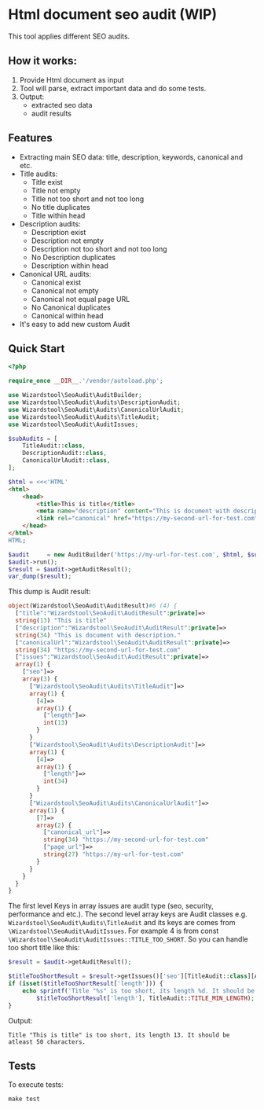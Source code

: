 Html document seo audit (WIP)
==========

This tool applies different SEO audits. 

How it works:
----------

1. Provide Html document as input
2. Tool will parse, extract important data and do some tests.
3. Output:
   - extracted seo data
   - audit results


Features
---------

* Extracting main SEO data: title, description, keywords, canonical and etc.
* Title audits:
  * Title exist
  * Title not empty
  * Title not too short and not too long
  * No title duplicates
  * Title within head
* Description audits:
  * Description exist
  * Description not empty
  * Description not too short and not too long
  * No Description duplicates
  * Description within head
* Canonical URL audits:
  * Canonical exist
  * Canonical not empty
  * Canonical not equal page URL
  * No Canonical duplicates
  * Canonical within head
* It's easy to add new custom Audit


Quick Start
-----------

```php
<?php

require_once __DIR__.'/vendor/autoload.php';

use Wizardstool\SeoAudit\AuditBuilder;
use Wizardstool\SeoAudit\Audits\DescriptionAudit;
use Wizardstool\SeoAudit\Audits\CanonicalUrlAudit;
use Wizardstool\SeoAudit\Audits\TitleAudit;
use Wizardstool\SeoAudit\AuditIssues;

$subAudits = [
    TitleAudit::class,
    DescriptionAudit::class,
    CanonicalUrlAudit::class,
];

$html = <<<'HTML'
<html>
    <head>
        <title>This is title</title>
        <meta name="description" content="This is document with description." />
        <link rel="canonical" href="https://my-second-url-for-test.com">
    </head>
</html>
HTML;

$audit     = new AuditBuilder('https://my-url-for-test.com', $html, $subAudits);
$audit->run();
$result = $audit->getAuditResult();
var_dump($result);
```

This dump is Audit result:

```php
object(Wizardstool\SeoAudit\AuditResult)#6 (4) {
  ["title":"Wizardstool\SeoAudit\AuditResult":private]=>
  string(13) "This is title"
  ["description":"Wizardstool\SeoAudit\AuditResult":private]=>
  string(34) "This is document with description."
  ["canonicalUrl":"Wizardstool\SeoAudit\AuditResult":private]=>
  string(34) "https://my-second-url-for-test.com"
  ["issues":"Wizardstool\SeoAudit\AuditResult":private]=>
  array(1) {
    ["seo"]=>
    array(3) {
      ["Wizardstool\SeoAudit\Audits\TitleAudit"]=>
      array(1) {
        [4]=>
        array(1) {
          ["length"]=>
          int(13)
        }
      }
      ["Wizardstool\SeoAudit\Audits\DescriptionAudit"]=>
      array(1) {
        [4]=>
        array(1) {
          ["length"]=>
          int(34)
        }
      }
      ["Wizardstool\SeoAudit\Audits\CanonicalUrlAudit"]=>
      array(1) {
        [7]=>
        array(2) {
          ["canonical_url"]=>
          string(34) "https://my-second-url-for-test.com"
          ["page_url"]=>
          string(27) "https://my-url-for-test.com"
        }
      }
    }
  }
}
```
The first level Keys in array issues are audit type (seo, security, performance and etc.). The second level array keys are 
Audit classes e.g. `Wizardstool\SeoAudit\Audits\TitleAudit` and its keys are comes from `\Wizardstool\SeoAudit\AuditIssues`. 
For example 4 is from const `\Wizardstool\SeoAudit\AuditIssues::TITLE_TOO_SHORT`.
So you can handle too short title like this:
```php
$result = $audit->getAuditResult();

$titleTooShortResult = $result->getIssues()['seo'][TitleAudit::class][AuditIssues::TITLE_TOO_SHORT];
if (isset($titleTooShortResult['length'])) {
    echo sprintf('Title "%s" is too short, its length %d. It should be atleast %d characters.', $result->getTitle(),
        $titleTooShortResult['length'], TitleAudit::TITLE_MIN_LENGTH);
}
```
Output:
```shell
Title "This is title" is too short, its length 13. It should be atleast 50 characters.
```

Tests
---------
To execute tests:
```shell
make test
```